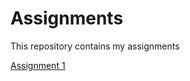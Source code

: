 # Assignments
This repository contains my assignments

[Assignment 1](https://github.com/jesperkrauth/Assignments/blob/master/Assignment_week_2.ipynb)
